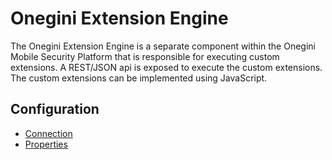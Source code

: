 # Onegini Extension Engine

The Onegini Extension Engine is a separate component within the Onegini Mobile Security Platform that is responsible for executing custom extensions. A REST/JSON api is exposed to execute the custom extensions. The custom extensions can be implemented using JavaScript. 

## Configuration

* [Connection](extension-engine-connection.md)
* [Properties](extension-engine-properties.md)

